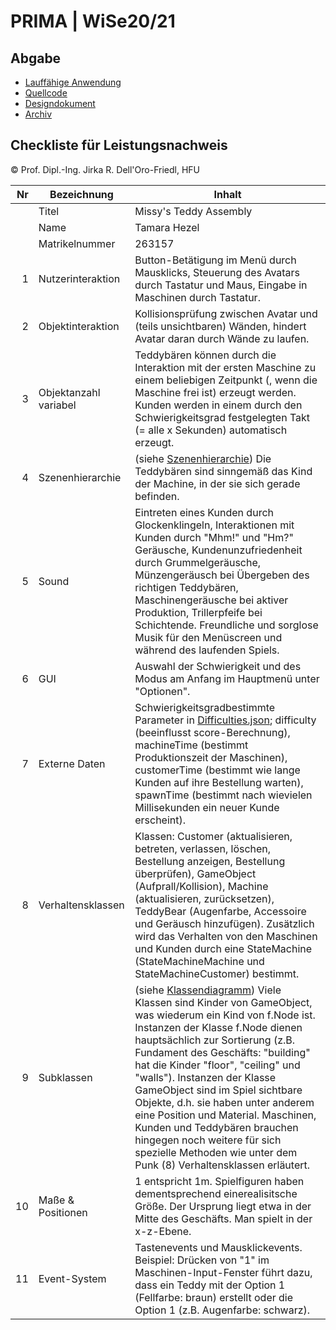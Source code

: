 # PRIMA | WiSe20/21

## Abgabe

- [Lauffähige Anwendung](https://tannenmeise.github.io/Missys-Teddy-Assembly/game/Build/Main.html)
- [Quellcode](https://github.com/Tannenmeise/Missys-Teddy-Assembly/tree/main/game/SourceCode)
- [Designdokument](https://github.com/Tannenmeise/Missys-Teddy-Assembly/blob/main/Dokumente/Designdokument.pdf)
- [Archiv]()

## Checkliste für Leistungsnachweis
© Prof. Dipl.-Ing. Jirka R. Dell'Oro-Friedl, HFU

| Nr | Bezeichnung           | Inhalt                                                                                                                                                                                                                                                                         |
|---:|-----------------------|--------------------------------------------------------------------------------------------------------------------------------------------------------------------------------------------------------------------------------------------------------------------------------|
|    | Titel                 | Missy's Teddy Assembly
|    | Name                  | Tamara Hezel
|    | Matrikelnummer        | 263157
|  1 | Nutzerinteraktion     | Button-Betätigung im Menü durch Mausklicks, Steuerung des Avatars durch Tastatur und Maus, Eingabe in Maschinen durch Tastatur.                                                                                                                                              |
|  2 | Objektinteraktion     | Kollisionsprüfung zwischen Avatar und (teils unsichtbaren) Wänden, hindert Avatar daran durch Wände zu laufen.                                                                                                                                                                                |
|  3 | Objektanzahl variabel | Teddybären können durch die Interaktion mit der ersten Maschine zu einem beliebigen Zeitpunkt (, wenn die Maschine frei ist) erzeugt werden. Kunden werden in einem durch den Schwierigkeitsgrad festgelegten Takt (= alle x Sekunden) automatisch erzeugt.                                                                                                                                                    |
|  4 | Szenenhierarchie      | (siehe [Szenenhierarchie](https://github.com/Tannenmeise/Missys-Teddy-Assembly/blob/main/Dokumente/Szenenhierarchie.pdf)) Die Teddybären sind sinngemäß das Kind der Machine, in der sie sich gerade befinden.                                                                                                                                                        |
|  5 | Sound                 | Eintreten eines Kunden durch Glockenklingeln, Interaktionen mit Kunden durch "Mhm!" und "Hm?" Geräusche, Kundenunzufriedenheit durch Grummelgeräusche, Münzengeräusch bei Übergeben des richtigen Teddybären, Maschinengeräusche bei aktiver Produktion, Trillerpfeife bei Schichtende. Freundliche und sorglose Musik für den Menüscreen und während des laufenden Spiels.                                                         |
|  6 | GUI                   | Auswahl der Schwierigkeit und des Modus am Anfang im Hauptmenü unter "Optionen".                                            |
|  7 | Externe Daten         | Schwierigkeitsgradbestimmte Parameter in [Difficulties.json](); difficulty (beeinflusst score-Berechnung), machineTime (bestimmt Produktionszeit der Maschinen), customerTime (bestimmt wie lange Kunden auf ihre Bestellung warten), spawnTime (bestimmt nach wievielen Millisekunden ein neuer Kunde erscheint).                                                            |
|  8 | Verhaltensklassen     | Klassen: Customer (aktualisieren, betreten, verlassen, löschen, Bestellung anzeigen, Bestellung überprüfen), GameObject (Aufprall/Kollision), Machine (aktualisieren, zurücksetzen), TeddyBear (Augenfarbe, Accessoire und Geräusch hinzufügen). Zusätzlich wird das Verhalten von den Maschinen und Kunden durch eine StateMachine (StateMachineMachine und StateMachineCustomer) bestimmt.                                                                                        |
|  9 | Subklassen            | (siehe [Klassendiagramm](https://github.com/Tannenmeise/Missys-Teddy-Assembly/blob/main/Dokumente/Klassendiagramm.pdf)) Viele Klassen sind Kinder von GameObject, was wiederum ein Kind von f.Node ist. Instanzen der Klasse f.Node dienen hauptsächlich zur Sortierung (z.B. Fundament des Geschäfts: "building" hat die Kinder "floor", "ceiling" und "walls"). Instanzen der Klasse GameObject sind im Spiel sichtbare Objekte, d.h. sie haben unter anderem eine Position und Material. Maschinen, Kunden und Teddybären brauchen hingegen noch weitere für sich spezielle Methoden wie unter dem Punk (8) Verhaltensklassen erläutert. |
| 10 | Maße & Positionen     | 1 entspricht 1m. Spielfiguren haben dementsprechend einerealisitsche Größe. Der Ursprung liegt etwa in der Mitte des Geschäfts. Man spielt in der x-z-Ebene.                                                                |
| 11 | Event-System          | Tastenevents und Mausklickevents. Beispiel: Drücken von "1" im Maschinen-Input-Fenster führt dazu, dass ein Teddy mit der Option 1 (Fellfarbe: braun) erstellt oder die Option 1 (z.B. Augenfarbe: schwarz).                                                                                                                                                                                  |
